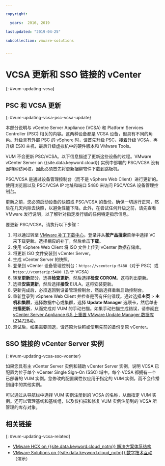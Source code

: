 ```yaml
---

copyright:

  years:  2016, 2019

lastupdated: "2019-04-25"

subcollection: vmware-solutions


---
```


# VCSA 更新和 SSO 链接的 vCenter
{: #vum-updating-vcsa}

## PSC 和 VCSA 更新
{: #vum-updating-vcsa-psc-vcsa-update}

本部分说明与 vCentre Server Appliance (VCSA) 和 Platform Services Controller (PSC) 相关的内容。这两种设备都是 VCSA 设备，但具有不同的角色。升级具有外部 PSC 的 vSphere 时，请首先升级 PSC，接着升级 VCSA，再升级 ESXi 主机，最后升级虚拟机中的硬件版本和 VMware Tools。

VUM 不会更新 PSC/VCSA。以下信息描述了更新这些设备的过程。VMware vCenter Server on {{site.data.keyword.cloud}} 实例中部署的 PSC/VCSA 没有因特网访问权，因此必须首先将更新捆绑软件下载到跳板机。

PSC/VCSA 是通过设备管理控制台（而不是 vSphere Web Client）进行更新的。使用浏览器以及 PSC/VCSA IP 地址和端口 5480 来访问 PSC/VCSA 设备管理控制台。

更新之前，您必须启动设备的快照或 PSC/VCSA 的备份。确保一切运行正常，然后在几天内除去快照，以避免性能下降。此外，在尝试任何升级之前，请先查看 VMware 发行说明，以了解针对指定发行版的任何特定指示信息。

要更新 PSC/VCSA，请执行以下步骤：
1. 可以通过转至 [VMware 补丁下载中心](https://www.vmware.com/patchmgr/findPatchByReleaseName.portal)，登录并从**按产品搜索**菜单中选择 VC 来下载更新。选择相应的补丁，然后单击**下载**。
2. 使用 vSphere Web Client 将 ISO 文件上传到 vCenter 数据存储库。
3. 将更新 ISO 文件安装到 vCenter Server。
4. 生成 vCenter Server 的快照。
5. 登录到 vCenter 设备管理控制台：`https://vcenterip:5480`（对于 PSC）或 `https://vcenterip:5480`（对于 VCSA）
6. 转至**更新**部分，选择**检查更新**，然后选择**检查 CDROM**。这将列出更新。
7. 选择**安装更新**，然后选择**接受** EULA。这将安装更新。
8. 更新完成后，必须返回到设备管理控制台，然后选择重新启动控制台。
9. 重新登录到 vSphere Web Client 并检查是否有任何错误。通过选择**主页** > **主机和集群**，选择数据中心或集群，选择 **Update Manager** 选项卡，然后单击**扫描更新**，从而完成对 VUM 的手动扫描。如果手动扫描生成错误，请参阅[在 vCenter Server Appliance 6.5 上重置 VMware Update Manager 数据库 (2147284)](https://kb.vmware.com/s/article/2147284)。
10. 测试后，如果需要回退，请还原为快照或使用先前的备份复原 vCenter。

## SSO 链接的 vCenter Server 实例
{: #vum-updating-vcsa-sso-vcenter}

如果您具有主 vCenter Server 实例和辅助 vCenter Server 实例，说明 VCSA 已配置为位于单个 vCenter Single Sign-On (SSO) 域中。每个 VCSA 都拥有一个已部署的 VUM 实例。您修改的配置属性仅应用于指定的 VUM 实例，而不会传播到组中的其他实例。

可以通过从导航栏中选择 VUM 实例注册到的 VCSA 的名称，从而指定 VUM 实例。还可以管理基线和基线组，以及仅扫描和修复 VUM 实例注册到的 VCSA 所管理的库存对象。

## 相关链接
{: #vum-updating-vcsa-related}

* [VMware HCX on {{site.data.keyword.cloud_notm}} 解决方案体系结构](/docs/services/vmwaresolutions/services?topic=vmware-solutions-hcx-archi-intro#hcx-archi-intro)
* [VMware Solutions on {{site.data.keyword.cloud_notm}} 数字技术互动](https://ibm-dte.mybluemix.net/vmware)（演示）
